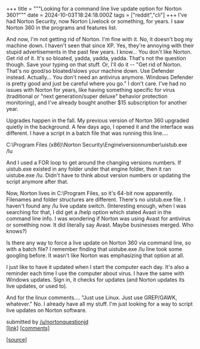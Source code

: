 +++
title = """Looking for a command line live update option for Norton 360?"""
date = 2024-10-03T18:24:18.000Z
tags = ["reddit","cli"]
+++
I've had Norton Security, now Norton Livelock or something, for years. I saw Norton 360 in the programs and features list.

And now, I'm not getting rid of Norton. I'm fine with it. No, it doesn't bog my machine down. I haven't seen that since XP. Yes, they're annoying with their stupid advertisements in the past few years. I know... You don't like Norton. Get rid of it. It's so bloated, yadda, yadda, yadda. That's not the question though. Save your typing on that stuff. Or, I'll do it -- "Get rid of Norton. That's no good/so bloated/slows your machine down. Use Defender instead. Actually... You don't need an antivirus anymore. Windows Defender is pretty good and just be careful where you go." I don't care. I've had no issues with Norton for years, like having something specific for virus (traditional or "next generation/super deluxe" behavior protection monitoring), and I've already bought another $15 subscription for another year.

Upgrades happen in the fall. My previous version of Norton 360 upgraded quietly in the background. A few days ago, I opened it and the interface was different. I have a script in a batch file that was running this line....

C:\\Program Files (x86)\\Norton Security\\Engine\\versionnumber\\uistub.exe /lu

And I used a FOR loop to get around the changing versions numbers. If uistub.exe existed in any folder under that engine folder, then it ran uistube.exe /lu. Didn't have to think about version numbers or updating the script anymore after that.

Now, Norton lives in C:\\Program Files, so it's 64-bit now apparently. Filenames and folder structures are different. There's no uistub.exe file. I haven't found any /lu live update switch. (Interesting enough, when I was searching for that, I did get a /help option which stated Avast in the command line info. I was wondering if Norton was using Avast for antivirus or something now. It did literally say Avast. Maybe businesses merged. Who knows?)

Is there any way to force a live update on Norton 360 via command line, so with a batch file? I remember finding that uistube.exe /lu line took some googling before. It wasn't like Norton was emphasizing that option at all.

I just like to have it updated when I start the computer each day. It's also a reminder each time I use the computer about virus. I have the same with Windows updates. Sign in, it checks for updates (and Norton updates its live updates, or used to).

And for the linux comments.... "Just use Linux. Just use GREP/GAWK, whatever." No. I already have all my stuff. I'm just looking for a way to script live updates on Norton software.

submitted by [/u/nortonquestionjd](https://www.reddit.com/user/nortonquestionjd)  
[\[link\]](https://www.reddit.com/r/commandline/comments/1fvei62/looking_for_a_command_line_live_update_option_for/) [\[comments\]](https://www.reddit.com/r/commandline/comments/1fvei62/looking_for_a_command_line_live_update_option_for/)

[[source]](https://www.reddit.com/r/commandline/comments/1fvei62/looking_for_a_command_line_live_update_option_for/)
